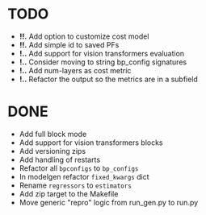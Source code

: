 # TODO
+ **!!.** Add option to customize cost model
+ **!!.** Add simple id to saved PFs
+ **!..** Add support for vision transformers evaluation
+ **!..** Consider moving to string bp_config signatures
+ **!..** Add num-layers as cost metric
+ **!..** Refactor the output so the metrics are in a subfield


# DONE
+ Add full block mode
+ Add support for vision transformers blocks
+ Add versioning zips
+ Add handling of restarts
+ Refactor all `bpconfigs` to `bp_configs`
+ In modelgen refactor `fixed_kwargs` dict
+ Rename `regressors` to `estimators`
+ Add zip target to the Makefile
+ Move generic "repro" logic from run_gen.py to run.py
